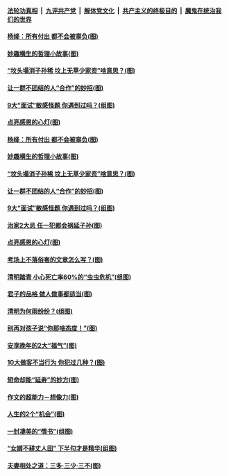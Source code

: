 

####  [法轮功真相](../../../../basic/blob/master/README.md?t=04021931) &nbsp;|&nbsp; [九评共产党](../../../../9ping.md/blob/master/README.md?t=04021931) &nbsp;|&nbsp; [解体党文化](../../../../jtdwh.md/blob/master/README.md?t=04021931)  &nbsp;|&nbsp; [共产主义的终极目的](../../../../gczydzjmd.md/blob/master/README.md?t=04021931) &nbsp;|&nbsp; [魔鬼在统治我们的世界](../../../../mgztzwmdsj.md/blob/master/README.md?t=04021931) 

#### [杨绛：所有付出 都不会被辜负(图)](../pages/p8/967481.md?t=04021931) 

#### [妙趣横生的哲理小故事(图)](../pages/p8/967477.md?t=04021931) 

#### [“坟头塌消子孙稀 坟上无草少家资”啥意思？(图)](../pages/p8/967469.md?t=04021931) 

#### [让一群不团结的人“合作”的妙招(图)](../pages/p8/967436.md?t=04021931) 

#### [9大“面试”敏感怪题 你遇到过吗？(组图)](../pages/p8/967142.md?t=04021931) 

#### [点亮感恩的心灯(图)](../pages/p8/966758.md?t=04021931) 

#### [杨绛：所有付出 都不会被辜负(图)](../pages/p8/967481.md?t=04021931) 

#### [妙趣横生的哲理小故事(图)](../pages/p8/967477.md?t=04021931) 

#### [“坟头塌消子孙稀 坟上无草少家资”啥意思？(图)](../pages/p8/967469.md?t=04021931) 

#### [让一群不团结的人“合作”的妙招(图)](../pages/p8/967436.md?t=04021931) 

#### [9大“面试”敏感怪题 你遇到过吗？(组图)](../pages/p8/967142.md?t=04021931) 

#### [治家2大忌 任一犯都会祸延子孙(图)](../pages/p8/967397.md?t=04021931) 

#### [点亮感恩的心灯(图)](../pages/p8/966758.md?t=04021931) 

#### [考场上不落俗套的文章怎么写？(图)](../pages/p8/967328.md?t=04021931) 

#### [清明踏青 小心死亡率60%的“虫虫危机”(组图)](../pages/p8/967181.md?t=04021931) 

#### [君子的品格 做人做事都适当(图)](../pages/p8/966740.md?t=04021931) 

#### [清明为何雨纷纷？(组图)](../pages/p8/967012.md?t=04021931) 

#### [别再对孩子说“你那啥态度！”(图)](../pages/p8/967222.md?t=04021931) 

#### [安享晚年的2大“福气”(图)](../pages/p8/967011.md?t=04021931) 

#### [10大做客不当行为 你犯过几种？(图)](../pages/p8/967139.md?t=04021931) 

#### [短命却能“延寿”的妙方(图)](../pages/p8/965789.md?t=04021931) 

#### [作文的超能力－想像力(图)](../pages/p8/967109.md?t=04021931) 

#### [人生的2个“机会”(图)](../pages/p8/966530.md?t=04021931) 

#### [一封凄美的“情书”(组图)](../pages/p8/966518.md?t=04021931) 

#### [“女婿不耕丈人田” 下半句才是精华(组图)](../pages/p8/966916.md?t=04021931) 

#### [夫妻相处之道：三多‧三少‧三不(图)](../pages/p8/966524.md?t=04021931) 

